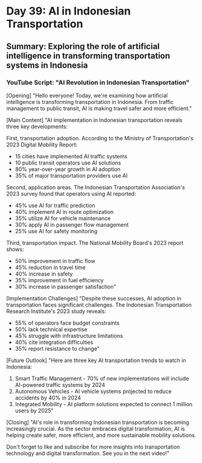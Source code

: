 # Day 39: AI in Indonesian Transportation
## Summary: Exploring the role of artificial intelligence in transforming transportation systems in Indonesia

### YouTube Script: "AI Revolution in Indonesian Transportation"

[Opening]
"Hello everyone! Today, we're examining how artificial intelligence is transforming transportation in Indonesia. From traffic management to public transit, AI is making travel safer and more efficient."

[Main Content]
"AI implementation in Indonesian transportation reveals three key developments:

First, transportation adoption. According to the Ministry of Transportation's 2023 Digital Mobility Report:
- 15 cities have implemented AI traffic systems
- 10 public transit operators use AI solutions
- 80% year-over-year growth in AI adoption
- 35% of major transportation providers use AI

Second, application areas. The Indonesian Transportation Association's 2023 survey found that operators using AI reported:
- 45% use AI for traffic prediction
- 40% implement AI in route optimization
- 35% utilize AI for vehicle maintenance
- 30% apply AI in passenger flow management
- 25% use AI for safety monitoring

Third, transportation impact. The National Mobility Board's 2023 report shows:
- 50% improvement in traffic flow
- 45% reduction in travel time
- 40% increase in safety
- 35% improvement in fuel efficiency
- 30% increase in passenger satisfaction"

[Implementation Challenges]
"Despite these successes, AI adoption in transportation faces significant challenges. The Indonesian Transportation Research Institute's 2023 study reveals:
- 55% of operators face budget constraints
- 50% lack technical expertise
- 45% struggle with infrastructure limitations
- 40% cite integration difficulties
- 35% report resistance to change"

[Future Outlook]
"Here are three key AI transportation trends to watch in Indonesia:

1. Smart Traffic Management - 70% of new implementations will include AI-powered traffic systems by 2024
2. Autonomous Vehicles - AI vehicle systems projected to reduce accidents by 40% in 2024
3. Integrated Mobility - AI platform solutions expected to connect 1 million users by 2025"

[Closing]
"AI's role in transforming Indonesian transportation is becoming increasingly crucial. As the sector embraces digital transformation, AI is helping create safer, more efficient, and more sustainable mobility solutions.

Don't forget to like and subscribe for more insights into transportation technology and digital transformation. See you in the next video!" 